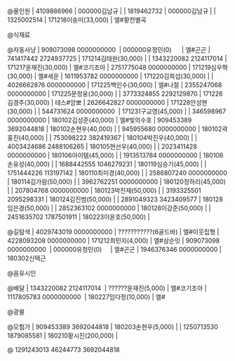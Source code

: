 @올인원
| 4109886966 | 000000김남규         |
| 1819462732 | 000000김남규         |
| 1325002514 | 171218이송미(33,000) | 엘#황천별곡

@식재료

@자동사냥
| 909073098 0000000000  | 000000유정민(0)      | 엘#곤곤
| 741417442 2724937725  | 171214김태원(30,000) |
| 1343220082 2124117014 | 171217윤재진(30,000) | 엘#코기조아
| 2751775048 0000000000 | 171219심우혁(30,000) | 엘#세운
| 1611953782 0000000000 | 171220김희섭(30,000) |
| 4026662876 0000000000 | 171225백인수(30,000) | 엘#나절
| 2355247068 0000000000 | 171225문정웅(30,000) |
| 3773324855 2292129870 | 171226김경주(30,000) | 테스#앙뽀
| 2626642827 0000000000 | 171228안성현(30,000) |
| 544731624 0000000000  | 171231구교영(45,000) |
| 346598967 0000000000  | 180102김성준(40,000) | 엘#빛의수호
| 909453389 3692044818  | 180102손현우(40,000) |
| 945955680 0000000000  | 180102곽홍진(40,000) |
| 753098222 382419367   | 180104박진우(40,000) |
| 4003424686 2488106265 | 180105현선우(40,000) |
| 2023411428 0000000000 | 180106아이템(45,000) |
| 1913513784 0000000000 | 180106손유성(40,000) |
| 1688442555 1046279231 | 180119심승기(45,000) |
| 1751444226 113197142  | 180110최미경(40,000) |
| 2586807240 0000000000 | 180114김가람(50,000) |
| 3962762251 0000000000 | 180120정하리(45,000) |
| 207804768 0000000000  | 180123박진재(50,000) |
| 3193325501 2095298331 | 180124김진범(50,000) |
| 2891049323 3423409577 | 180128임은경(50,000) |
| 2852363102 0000000000 | 180128이강준(50,000) |
| 2451635702 1787501911 | 180223이윤호(50,000) |

@길탐색
| 4029743019 0000000000 |  ???????????(6골드바) | 엘#이웃집형
| 4228093208 0000000000 |  171212최민지(4,000)  | 엘#삼순잇
| 909073098 0000000000  |  000000유정민(0)      | 엘#곤곤
| 1946376346 0000000000 |  180302신택근

@음유시인

@배달
| 1343220082 2124117014  | ??????윤재진(5,000)  | 엘#코기조아
| 1117805783 0000000000  | 180227임다정(10,000) | 엘#

@광물

@모험가
| 909453389 3692044818  | 180203손현우(5,000)   |
| 1250713530 1879085581 | 180210황시진(200,000) |

@
1291243013
46244773
3692044818
